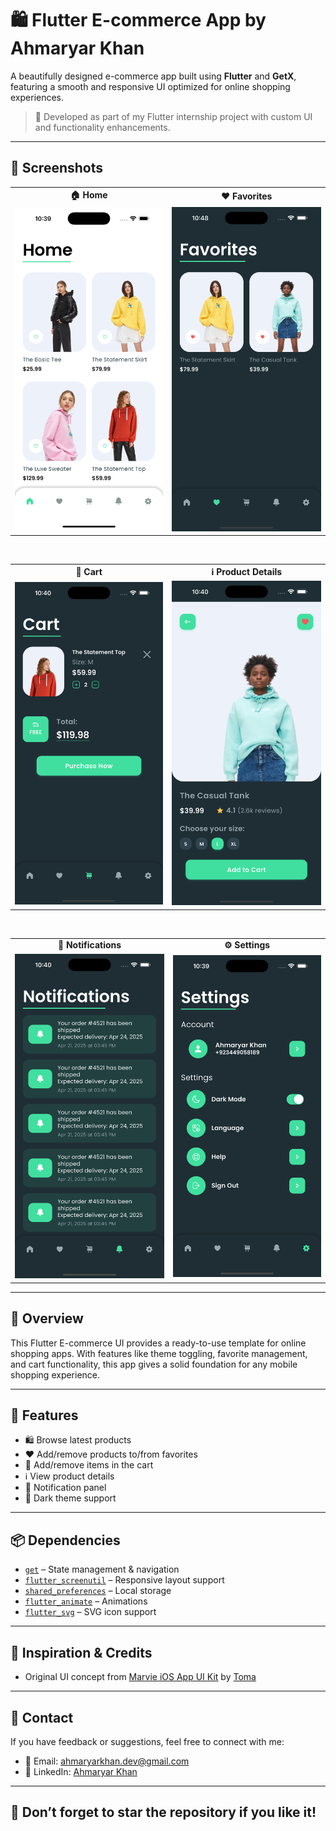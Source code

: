 # 🛍️ Flutter E-commerce App by Ahmaryar Khan

A beautifully designed e-commerce app built using **Flutter** and **GetX**, featuring a smooth and responsive UI optimized for online shopping experiences.

> 🚀 Developed as part of my Flutter internship project with custom UI and functionality enhancements.

---

## 📸 Screenshots

<table>
  <tr>
    <td align="center"><b>🏠 Home</b></td>
    <td align="center"><b>❤️ Favorites</b></td>
  </tr>
  <tr>
    <td><img src="Screenshots/homescreen.png" width="250"/></td>
    <td><img src="Screenshots/favouritescreen.png" width="250"/></td>
  </tr>
</table>

<br/>

<table>
  <tr>
    <td align="center"><b>🛒 Cart</b></td>
    <td align="center"><b>ℹ️ Product Details</b></td>
  </tr>
  <tr>
    <td><img src="Screenshots/cart.png" width="250"/></td>
    <td><img src="Screenshots/productdetail.png" width="250"/></td>
  </tr>
</table>

<br/>

<table>
  <tr>
    <td align="center"><b>🔔 Notifications</b></td>
    <td align="center"><b>⚙️ Settings</b></td>
  </tr>
  <tr>
    <td><img src="Screenshots/notificationscreen.png" width="250"/></td>
    <td><img src="Screenshots/settingsscreen.png" width="250"/></td>
  </tr>
</table>

---

## 📙 Overview

This Flutter E-commerce UI provides a ready-to-use template for online shopping apps. With features like theme toggling, favorite management, and cart functionality, this app gives a solid foundation for any mobile shopping experience.

---

## 🧩 Features

- 🛍️ Browse latest products  
- ❤️ Add/remove products to/from favorites  
- 🛒 Add/remove items in the cart  
- ℹ️ View product details  
- 🔔 Notification panel  
- 🌙 Dark theme support  

---

## 📦 Dependencies

- [`get`](https://pub.dev/packages/get) – State management & navigation  
- [`flutter_screenutil`](https://pub.dev/packages/flutter_screenutil) – Responsive layout support  
- [`shared_preferences`](https://pub.dev/packages/shared_preferences) – Local storage  
- [`flutter_animate`](https://pub.dev/packages/flutter_animate) – Animations  
- [`flutter_svg`](https://pub.dev/packages/flutter_svg) – SVG icon support  

---

## 🔗 Inspiration & Credits

- Original UI concept from [Marvie iOS App UI Kit](https://dribbble.com/shots/10904459-Marvie-iOS-App-UI-Kit-Dark-Theme) by [Toma](https://dribbble.com/WastingMyTime)  

---

## 💌 Contact

If you have feedback or suggestions, feel free to connect with me:

- 📧 Email: ahmaryarkhan.dev@gmail.com  
- 💼 LinkedIn: [Ahmaryar Khan](https://www.linkedin.com/in/ahmaryarkhan)

---

## 🌟 Don’t forget to star the repository if you like it!
